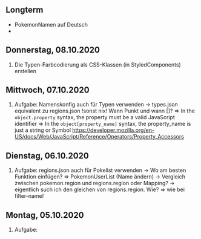 ## Longterm
- PokemonNamen auf Deutsch
- 

## Donnerstag, 08.10.2020
1. Die Typen-Farbcodierung als CSS-Klassen (in StyledComponents) erstellen

## Mittwoch, 07.10.2020
1. Aufgabe: Namenskonfig auch für Typen verwenden
    -> types.json equivalent zu regions.json !sonst nix!
    Wann Punkt und wann []?
    => In the `object.property` syntax, the property must be a valid JavaScript identifier
    => In the `object[property_name]` syntax, the property_name is just a string or Symbol
    https://developer.mozilla.org/en-US/docs/Web/JavaScript/Reference/Operators/Property_Accessors

## Dienstag, 06.10.2020
1. Aufgabe: regions.json auch für Pokelist verwenden
    -> Wo am besten Funktion einfügen? => PokemonUserList (Name ändern)
    -> Vergleich zwischen pokemon.region und regions.region oder Mapping?
    -> eigentlich such ich den gleichen von regions.region. Wie?
    => wie bei filter-name!

## Montag, 05.10.2020
1. Aufgabe: 
